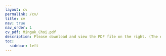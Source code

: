 ```yaml
---
layout: cv
permalink: /cv/
title: cv
nav: true
nav_order: 1
cv_pdf: Minguk_Choi.pdf
description: Please download and view the PDF file on the right. (The online version is being prepared.)
toc:
  sidebar: left
---
```

